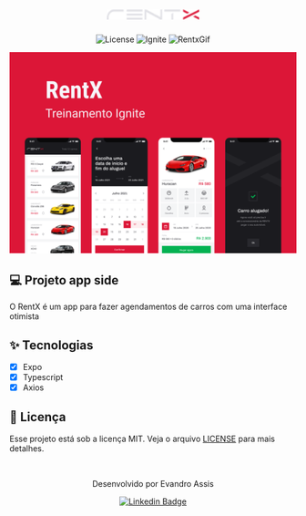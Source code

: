 <h1 align="center">
  <img alt="rentx" height="18" title="rentx" src=".github/logo.png" />
</h1>

<p align="center">
  <img alt="License" src="https://img.shields.io/static/v1?label=license&message=MIT&color=dc1637&labelColor=0A1033">

 <img src="https://img.shields.io/static/v1?label=Ignite&message=ReactNative&color=dc1637&labelColor=0A1033" alt="Ignite" />

 <img src="https://im5.ezgif.com/tmp/ezgif-5-50ff2f797f.gif" alt="RentxGif" />
</p>


![cover](.github/capa.png)


## 💻 Projeto app side

O RentX é um app para fazer agendamentos de carros com uma interface otimista

## ✨ Tecnologias

- [x] Expo
- [x] Typescript
- [x] Axios

## 📄 Licença

Esse projeto está sob a licença MIT. Veja o arquivo [LICENSE](LICENSE.md) para mais detalhes.

<br />

<div align="center">
  <p>Desenvolvido por Evandro Assis</p>

  [![Linkedin Badge](https://img.shields.io/badge/-Evandro%20Assis-6633cc?style=flat-square&logo=Linkedin&logoColor=white&link=https://www.linkedin.com/in/evandroassis/)](https://www.linkedin.com/in/evandroassis/) 
</div>
